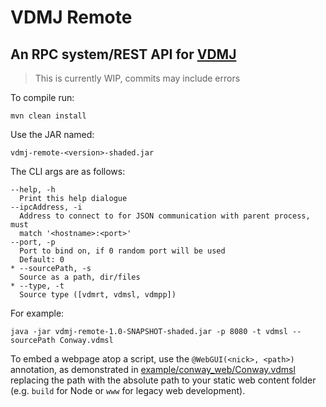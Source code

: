 # VDMJ Remote

## An RPC system/REST API for [VDMJ](https://github.com/nickbattle/vdmj)

> This is currently WIP, commits may include errors

To compile run:

```commandline
mvn clean install
```

Use the JAR named:

`vdmj-remote-<version>-shaded.jar`

The CLI args are as follows:

```
--help, -h
  Print this help dialogue
--ipcAddress, -i
  Address to connect to for JSON communication with parent process, must 
  match '<hostname>:<port>'
--port, -p
  Port to bind on, if 0 random port will be used
  Default: 0
* --sourcePath, -s
  Source as a path, dir/files
* --type, -t
  Source type ([vdmrt, vdmsl, vdmpp])
```

For example:

```commandline
java -jar vdmj-remote-1.0-SNAPSHOT-shaded.jar -p 8080 -t vdmsl --sourcePath Conway.vdmsl
```

To embed a webpage atop a script, use the `@WebGUI(<nick>, <path>)` annotation, as demonstrated in
[example/conway_web/Conway.vdmsl](example/conway_web/Conway.vdmsl) replacing the path with the absolute
path to your static web content folder (e.g. `build` for Node or `www` for legacy web development).
